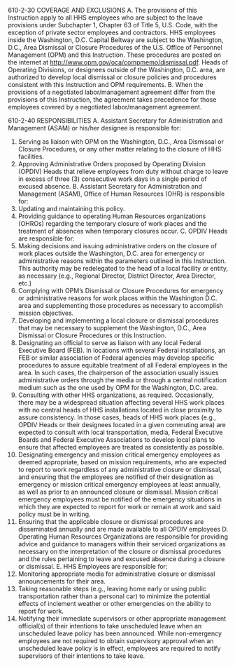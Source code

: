 
610-2-30	COVERAGE AND EXCLUSIONS
A.	The provisions of this Instruction apply to all HHS employees who are subject to the leave provisions under Subchapter 1, Chapter 63 of Title 5, U.S. Code, with the exception of private sector employees and contractors.  HHS employees inside the Washington, D.C.  Capital Beltway are subject to the Washington, D.C., Area Dismissal or Closure Procedures of the U.S. Office of Personnel Management (OPM) and this Instruction.  These procedures are posted on the internet at http://www.opm.gov/oca/compmemo/dismissal.pdf.  Heads of Operating Divisions, or designees outside of the Washington, D.C. area, are authorized to develop local dismissal or closure policies and procedures consistent with this Instruction and OPM requirements.
B.	When the provisions of a negotiated labor/management agreement differ from the provisions of this Instruction, the agreement takes precedence for those employees covered by a negotiated labor/management agreement.

610-2-40	RESPONSIBILITIES
A.	Assistant Secretary for Administration and Management (ASAM) or his/her designee is responsible for:
1.	Serving as liaison with OPM on the Washington, D.C., Area Dismissal or Closure Procedures, or any other matter relating to the closure of HHS facilities.
2.	Approving Administrative Orders proposed by Operating Division (OPDIV) Heads that relieve employees from duty without charge to leave in excess of three (3) consecutive work days in a single period of excused absence.
B.	Assistant Secretary for Administration and Management (ASAM), Office of Human Resources (OHR)  is responsible for:
1.	Updating and maintaining this policy.
2.	Providing guidance to operating Human Resources organizations (OHROs) regarding the temporary closure of work places and the treatment of absences when temporary closures occur.
C.	OPDIV Heads are responsible for:
1.	Making decisions and issuing administrative orders on the closure of work places outside the Washington, D.C. area for emergency or administrative reasons within the parameters outlined in this Instruction.  This authority may be redelegated to the head of a local facility or entity, as necessary (e.g., Regional Director, District Director, Area Director, etc.)
2.	Complying with OPM’s Dismissal or Closure Procedures for emergency or administrative reasons for work places within the Washington D.C. area and supplementing those procedures as necessary to accomplish mission objectives.  
3.	Developing and implementing a local closure or dismissal procedures that may be necessary to supplement the Washington, D.C., Area Dismissal or Closure Procedures or this Instruction.
4.	Designating an official to serve as liaison with any local Federal Executive Board (FEB).  In locations with several Federal installations, an FEB or similar association of Federal agencies may develop specific procedures to assure equitable treatment of all Federal employees in the area.  In such cases, the chairperson of the association usually issues administrative orders through the media or through a central notification medium such as the one used by OPM for the Washington, D.C. area. 
5.	Consulting with other HHS organizations, as required.  Occasionally, there may be a widespread situation affecting several HHS work places with no central heads of HHS installations located in close proximity to assure consistency.  In those cases, heads of HHS work places (e.g., OPDIV Heads or their designees located in a given commuting area) are expected to consult with local transportation, media, Federal Executive Boards and Federal Executive Associations to develop local plans to ensure that affected employees are treated as consistently as possible.
6.	Designating emergency and mission critical emergency employees as deemed appropriate, based on mission requirements, who are expected to report to work regardless of any administrative closure or dismissal, and ensuring that the employees are notified of their designation as emergency or mission critical emergency employees at least annually, as well as prior to an announced closure or dismissal.  Mission critical emergency employees must be notified of the emergency situations in which they are expected to report for work or remain at work and said policy must be in writing.
7.	Ensuring that the applicable closure or dismissal procedures are disseminated annually and are made available to all OPDIV employees
D.	Operating Human Resources Organizations are responsible for providing advice and guidance to managers within their serviced organizations as necessary on the interpretation of the closure or dismissal procedures and the rules pertaining to leave and excused absence during a closure or dismissal.
E.	HHS Employees are responsible for:
1.	Monitoring appropriate media for administrative closure or dismissal announcements for their area.
2.	Taking reasonable steps (e.g., leaving home early or using public transportation rather than a personal car) to minimize the potential effects of inclement weather or other emergencies on the ability to report for work.
3.	Notifying their immediate supervisors or other appropriate management official(s) of their intentions to take unscheduled leave when an unscheduled leave policy has been announced.  While non-emergency employees are not required to obtain supervisory approval when an unscheduled leave policy is in effect, employees are required to notify supervisors of their intentions to take leave.  


